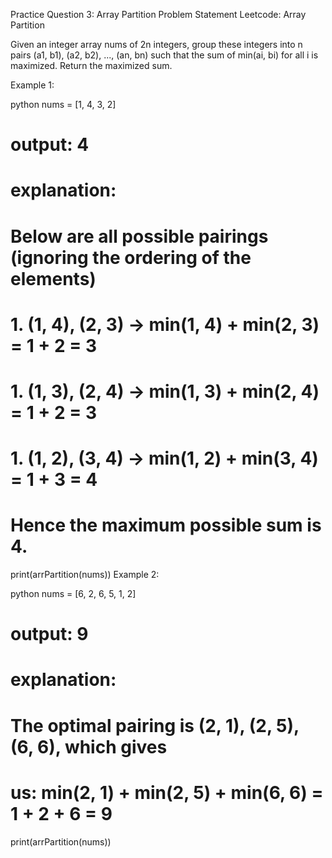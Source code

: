 Practice Question 3: Array Partition
Problem Statement
Leetcode: Array Partition

Given an integer array nums of 2n integers, group these integers into n pairs (a1, b1), (a2, b2), ..., (an, bn) such that the sum of min(ai, bi) for all i is maximized. Return the maximized sum.

Example 1:

python
nums = [1, 4, 3, 2]

# output: 4
# explanation:
# Below are all possible pairings (ignoring the ordering of the elements)
#   1. (1, 4), (2, 3) -> min(1, 4) + min(2, 3) = 1 + 2 = 3
#   1. (1, 3), (2, 4) -> min(1, 3) + min(2, 4) = 1 + 2 = 3
#   1. (1, 2), (3, 4) -> min(1, 2) + min(3, 4) = 1 + 3 = 4
# Hence the maximum possible sum is 4.
print(arrPartition(nums))
Example 2:

python
nums = [6, 2, 6, 5, 1, 2]

# output: 9
# explanation:
#   The optimal pairing is (2, 1), (2, 5), (6, 6), which gives
#   us: min(2, 1) + min(2, 5) + min(6, 6) = 1 + 2 + 6 = 9
print(arrPartition(nums))